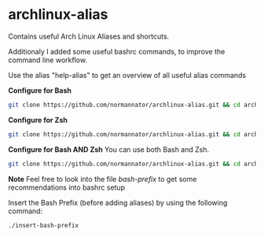 # archlinux-alias
Contains useful Arch Linux Aliases and shortcuts. 

Additionaly I added some useful bashrc commands, to improve the command line workflow.

Use the alias "help-alias" to get an overview of all useful alias commands

**Configure for Bash**
```bash
git clone https://github.com/normannator/archlinux-alias.git && cd archlinux-alias/ && ./link-alias-to-bashrc
```

**Configure for Zsh**
```bash
git clone https://github.com/normannator/archlinux-alias.git && cd archlinux-alias/ && ./link-alias-to-zshrc
```

**Configure for Bash AND Zsh**
You can use both Bash and Zsh.
```bash
git clone https://github.com/normannator/archlinux-alias.git && cd archlinux-alias/ && ./link-alias-to-bashrc && ./link-alias-to-zshrc
```

**Note**
Feel free to look into the file *bash-prefix* to get some recommendations into bashrc setup

Insert the Bash Prefix (before adding aliases) by using the following command:
```bash
./insert-bash-prefix
```
